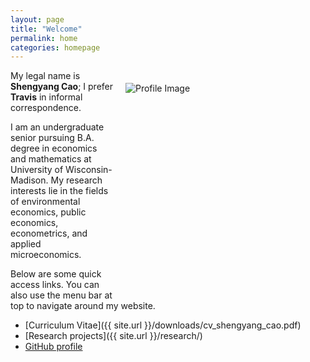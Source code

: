 ```yaml
---
layout: page
title: "Welcome"
permalink: home
categories: homepage
---
```


<html>
  <body>
    <style>
      @media only screen and (max-width: 767px) {
        .attributes {
          margin: 30px 30px 30px 30px;
          float: center;
          height: auto;
          width: auto;
        }
      }
      @media only screen and (min-width: 768px) {
        .attributes {
          margin: 20px 0px 20px 20px;
          float: right;
          height: 320px;
          width: 320px;
        }
      }
    </style>
    <div class="attributes">
      <img alt="Profile Image"
        src="{{ site.baseurl }}/assets/images/avatar.jpg">
    </div>
  </body>
</html>

My legal name is **Shengyang Cao**; I prefer **Travis** in informal correspondence.

I am an undergraduate senior pursuing B.A. degree in economics and mathematics at University of Wisconsin-Madison. My research interests lie in the fields of environmental economics, public economics, econometrics, and applied microeconomics.

Below are some quick access links. You can also use the menu bar at top to navigate around my website.

* [Curriculum Vitae]({{ site.url }}/downloads/cv_shengyang_cao.pdf)
* [Research projects]({{ site.url }}/research/)
* [GitHub profile](https://github.com/scaotravis/)
